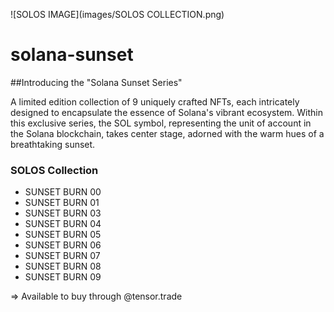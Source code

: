 
![SOLOS IMAGE](images/SOLOS COLLECTION.png)


# solana-sunset

##Introducing the "Solana Sunset Series" 

A limited edition collection of 9 uniquely crafted NFTs, each intricately designed to encapsulate the essence of Solana's vibrant ecosystem. 
Within this exclusive series, the SOL symbol, representing the unit of account in the Solana blockchain, takes center stage, adorned with the warm hues of a breathtaking sunset.

### SOLOS Collection

* SUNSET BURN 00
* SUNSET BURN 01
* SUNSET BURN 03
* SUNSET BURN 04
* SUNSET BURN 05
* SUNSET BURN 06
* SUNSET BURN 07
* SUNSET BURN 08
* SUNSET BURN 09

=> Available to buy through @tensor.trade
